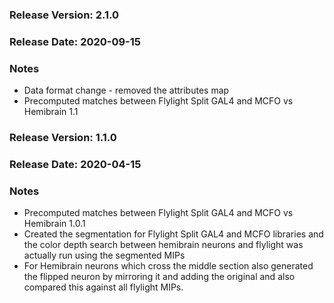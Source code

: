 ### Release Version: 2.1.0

### Release Date: 2020-09-15

### Notes
* Data format change - removed the attributes map
* Precomputed matches between Flylight Split GAL4 and MCFO vs Hemibrain 1.1

### Release Version: 1.1.0

### Release Date: 2020-04-15

### Notes
* Precomputed matches between Flylight Split GAL4 and MCFO vs Hemibrain 1.0.1
* Created the segmentation for Flylight Split GAL4 and MCFO libraries and
the color depth search between hemibrain neurons and flylight was actually run
using the segmented MIPs
* For Hemibrain neurons which cross the middle section also
generated the flipped neuron by mirroring it and adding the original
and also compared this against all flylight MIPs.
